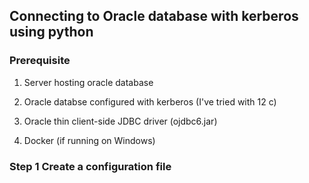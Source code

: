 ## Connecting to Oracle database with kerberos using python 

### Prerequisite 

1. Server hosting oracle database

2. Oracle databse configured with kerberos (I've tried with 12 c) 

3. Oracle thin client-side JDBC driver (ojdbc6.jar)

4. Docker (if running on Windows)

### Step 1 Create a configuration file